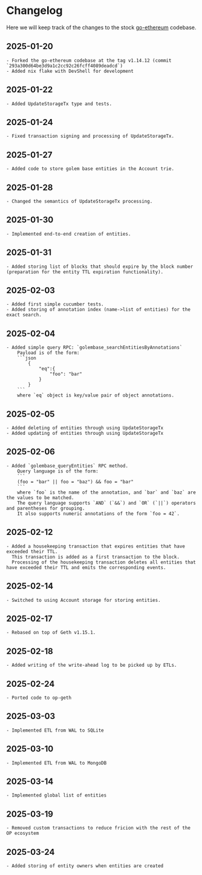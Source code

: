# Changelog

Here we will keep track of the changes to the stock [go-ethereum](https://github.com/ethereum/go-ethereum) codebase.

## 2025-01-20
    - Forked the go-ethereum codebase at the tag v1.14.12 (commit `293a300d64be3d9a1c2cc92c26fcff4089deadcd`)
    - Added nix flake with DevShell for development

## 2025-01-22
    - Added UpdateStorageTx type and tests.

## 2025-01-24
    - Fixed transaction signing and processing of UpdateStorageTx.

## 2025-01-27
    - Added code to store golem base entities in the Account trie.

## 2025-01-28
    - Changed the semantics of UpdateStorageTx processing.

## 2025-01-30
    - Implemented end-to-end creation of entities.

## 2025-01-31
    - Added storing list of blocks that should expire by the block number (preparation for the entity TTL expiration functionality).

## 2025-02-03
    - Added first simple cucumber tests.
    - Added storing of annotation index (name->list of entities) for the exact search.


## 2025-02-04
    - Added simple query RPC: `golembase_searchEntitiesByAnnotations`
        Payload is of the form:
        ```json
            {
                "eq":{
                    "foo": "bar"
                }
            }
        ```
        where `eq` object is key/value pair of object annotations.

## 2025-02-05
    - Added deleting of entities through using UpdateStorageTx
    - Added updating of entities through using UpdateStorageTx

## 2025-02-06
    - Added `golembase_queryEntities` RPC method.
        Query language is of the form:
        ```
        (foo = "bar" || foo = "baz") && foo = "bar"
        ```
        where `foo` is the name of the annotation, and `bar` and `baz` are the values to be matched.
        The query language supports `AND` (`&&`) and `OR` (`||`) operators and parentheses for grouping.
        It also supports numeric annotations of the form `foo = 42`.

## 2025-02-12
    - Added a housekeeping transaction that expires entities that have exceeded their TTL.
      This transaction is added as a first transaction to the block.
      Processing of the housekeeping transaction deletes all entities that have exceeded their TTL and emits the corresponding events.

## 2025-02-14
    - Switched to using Account storage for storing entities.

## 2025-02-17
    - Rebased on top of Geth v1.15.1.

## 2025-02-18
    - Added writing of the write-ahead log to be picked up by ETLs.

## 2025-02-24
    - Ported code to op-geth

## 2025-03-03
    - Implemented ETL from WAL to SQLite

## 2025-03-10
    - Implemented ETL from WAL to MongoDB

## 2025-03-14
    - Implemented global list of entities

## 2025-03-19
    - Removed custom transactions to reduce fricion with the rest of the OP ecosystem

## 2025-03-24
    - Added storing of entity owners when entities are created
